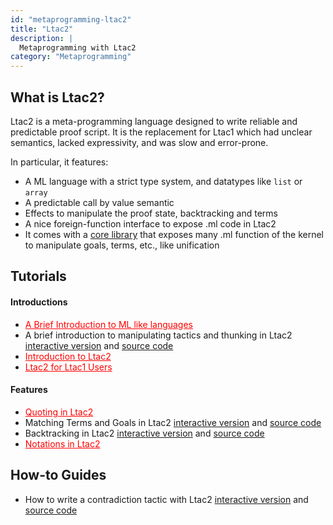 ```yaml
---
id: "metaprogramming-ltac2"
title: "Ltac2"
description: |
  Metaprogramming with Ltac2
category: "Metaprogramming"
---
```


## What is Ltac2?

Ltac2 is a meta-programming language designed to write reliable and predictable proof script.
It is the replacement for Ltac1 which had unclear semantics, lacked expressivity, and was slow and error-prone.

In particular, it features:

- A ML language with a strict type system, and datatypes like `list` or `array`
- A predictable call by value semantic
- Effects to manipulate the proof state, backtracking and terms
- A nice foreign-function interface to expose .ml code in Ltac2
- It comes with a [core library](https://github.com/rocq-prover/rocq/tree/master/theories/Ltac2)
  that exposes many .ml function of the kernel to manipulate goals, terms, etc.,
  like unification

## Tutorials

#### Introductions

- <a href="https://github.com/rocq-prover/platform-docs/issues/97" style="color:red">A Brief Introduction to ML like languages</a>
- A brief introduction to manipulating tactics and thunking in Ltac2
  [interactive version](https://rocq-prover.org/platform-docs/metaprogramming/ltac2/tutorial_types_and_thunking.html) and
  [source code](https://rocq-prover.org/platform-docs/metaprogramming/ltac2/tutorial_types_and_thunking.v)
- <a href="https://github.com/rocq-prover/platform-docs/issues/92" style="color:red">Introduction to Ltac2</a>
- <a href="https://github.com/rocq-prover/platform-docs/issues/103" style="color:red">Ltac2 for Ltac1 Users</a>

#### Features

- <a href="https://github.com/rocq-prover/platform-docs/issues/93" style="color:red">Quoting in Ltac2</a>
- Matching Terms and Goals in Ltac2
  [interactive version](https://rocq-prover.org/platform-docs/metaprogramming/ltac2/tutorial_backtracking.html) and
  [source code](https://rocq-prover.org/platform-docs/metaprogramming/ltac2/tutorial_backtracking.v)
- Backtracking in Ltac2
  [interactive version](https://rocq-prover.org/platform-docs/metaprogramming/ltac2/tutorial_backtracking.html) and
  [source code](https://rocq-prover.org/platform-docs/metaprogramming/ltac2/tutorial_backtracking.v)
- <a href="https://github.com/rocq-prover/platform-docs/issues/95" style="color:red">Notations in Ltac2</a>

## How-to Guides

- How to write a contradiction tactic with Ltac2
  [interactive version](https://rocq-prover.org/platform-docs/metaprogramming/ltac2/how_to_contradiction.html) and
  [source code](https://rocq-prover.org/platform-docs/metaprogramming/ltac2/how_to_contradiction.v)
